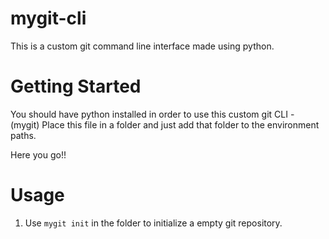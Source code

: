 # mygit-cli
This is a custom git command line interface made using python.

# Getting Started
You should have python installed in order to use this custom git CLI - (mygit)
Place this file in a folder and just add that folder to the environment paths.

Here you go!!

# Usage
1. Use `mygit init` in the folder to initialize a empty git repository.
